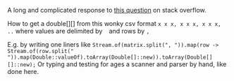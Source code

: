 A long and complicated response to [this question](https://stackoverflow.com/questions/64774143/how-do-i-parse-this-matrix-in-java/64778176#64778176) on stack overflow.

How to get a double[][] from this wonky csv format `x x x, x x x, x x x, ..` where values are delimited by ` ` and rows by `, ` 

E.g. by writing one liners like `Stream.of(matrix.split(", ")).map(row -> Stream.of(row.split(" ")).map(Double::valueOf).toArray(Double[]::new)).toArray(Double[][]::new);`
Or typing and testing for ages a scanner and parser by hand, like done here.                           
